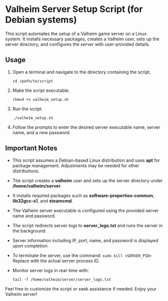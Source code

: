 Valheim Server Setup Script (for Debian systems)
===========================

This script automates the setup of a Valheim game server on a Linux system. It installs necessary packages, creates a Valheim user, sets up the server directory, and configures the server with user-provided details.

Usage
-----

1.  Open a terminal and navigate to the directory containing the script.
    
    ```cd /path/to/script   ```

2.  Make the script executable.

    ```chmod +x valheim_setup.sh   ```

3.  Run the script.  

    ```./valheim_setup.sh   ```

4.  Follow the prompts to enter the desired server executable name, server name, and a new password.
    
Important Notes
---------------

*   This script assumes a Debian-based Linux distribution and uses **apt** for package management. Adjustments may be needed for other distributions.
    
*   The script creates a **valheim** user and sets up the server directory under **/home/valheim/server**.
    
*   It installs required packages such as **software-properties-common**, **lib32gcc-s1**, and **steamcmd**.
    
*   The Valheim server executable is configured using the provided server name and password.
    
*   The script redirects server logs to **server\_logs.txt** and runs the server in the background.
    
*   Server information including IP, port, name, and password is displayed upon completion.
    
*   To terminate the server, use the command:
    ```sudo kill <SERVER_PID>```
    Replace with the actual server process ID.

*   Monitor server logs in real-time with:
    
    ```tail -f /home/valheim/server/server_logs.txt   ```

Feel free to customize the script or seek assistance if needed. Enjoy your Valheim server!
